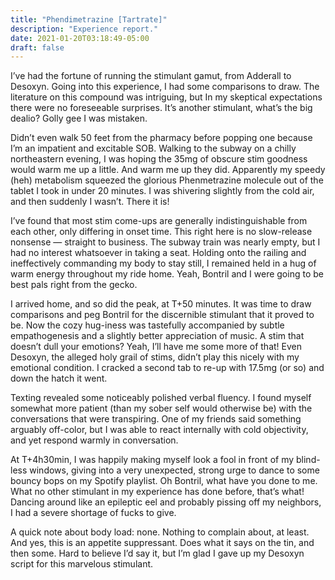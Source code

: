 ```yaml
---
title: "Phendimetrazine [Tartrate]"
description: "Experience report."
date: 2021-01-20T03:18:49-05:00
draft: false
---
```


I’ve had the fortune of running the stimulant gamut, from Adderall to Desoxyn. Going into this experience, I had some comparisons to draw. The literature on this compound was intriguing, but In my skeptical expectations there were no foreseeable surprises. It’s another stimulant, what’s the big dealio? Golly gee I was mistaken.

Didn’t even walk 50 feet from the pharmacy before popping one because I’m an impatient and excitable SOB. Walking to the subway on a chilly northeastern evening, I was hoping the 35mg of obscure stim goodness would warm me up a little. And warm me up they did. Apparently my speedy (heh) metabolism squeezed the glorious Phenmetrazine molecule out of the tablet I took in under 20 minutes. I was shivering slightly from the cold air, and then suddenly I wasn’t. There it is!

I’ve found that most stim come-ups are generally indistinguishable from each other, only differing in onset time. This right here is no slow-release nonsense — straight to business. The subway train was nearly empty, but I had no interest whatsoever in taking a seat. Holding onto the railing and ineffectively commanding my body to stay still, I remained held in a hug of warm energy throughout my ride home. Yeah, Bontril and I were going to be best pals right from the gecko.

I arrived home, and so did the peak, at T+50 minutes. It was time to draw comparisons and peg Bontril for the discernible stimulant that it proved to be. Now the cozy hug-iness was tastefully accompanied by subtle empathogenesis and a slightly better appreciation of music. A stim that doesn’t dull your emotions? Yeah, I’ll have me some more of that! Even Desoxyn, the alleged holy grail of stims, didn’t play this nicely with my emotional condition. I cracked a second tab to re-up with 17.5mg (or so) and down the hatch it went.

Texting revealed some noticeably polished verbal fluency. I found myself somewhat more patient (than my sober self would otherwise be) with the conversations that were transpiring. One of my friends said something arguably off-color, but I was able to react internally with cold objectivity, and yet respond warmly in conversation.

At T+4h30min, I was happily making myself look a fool in front of my blind-less windows, giving into a very unexpected, strong urge to dance to some bouncy bops on my Spotify playlist. Oh Bontril, what have you done to me. What no other stimulant in my experience has done before, that’s what! Dancing around like an epileptic eel and probably pissing off my neighbors, I had a severe shortage of fucks to give.

A quick note about body load: none. Nothing to complain about, at least. And yes, this is an appetite suppressant. Does what it says on the tin, and then some. Hard to believe I’d say it, but I’m glad I gave up my Desoxyn script for this marvelous stimulant.

